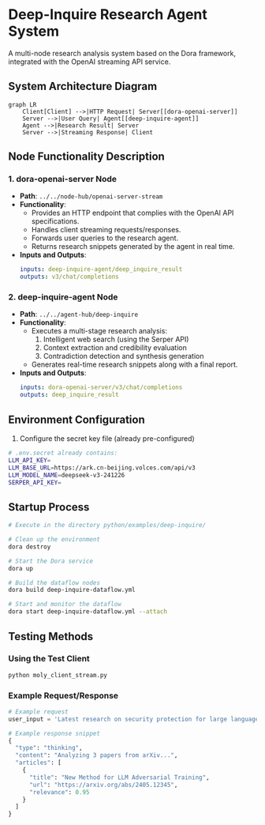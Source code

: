 # Deep-Inquire Research Agent System

A multi-node research analysis system based on the Dora framework, integrated with the OpenAI streaming API service.

## System Architecture Diagram
```mermaid
graph LR
    Client[Client] -->|HTTP Request| Server[[dora-openai-server]]
    Server -->|User Query| Agent[[deep-inquire-agent]]
    Agent -->|Research Result| Server
    Server -->|Streaming Response| Client
```

## Node Functionality Description

### 1. dora-openai-server Node
- **Path**: `../../node-hub/openai-server-stream`
- **Functionality**:
  - Provides an HTTP endpoint that complies with the OpenAI API specifications.
  - Handles client streaming requests/responses.
  - Forwards user queries to the research agent.
  - Returns research snippets generated by the agent in real time.
- **Inputs and Outputs**:
  ```yaml
  inputs: deep-inquire-agent/deep_inquire_result
  outputs: v3/chat/completions
  ```

### 2. deep-inquire-agent Node
- **Path**: `../../agent-hub/deep-inquire`
- **Functionality**:
  - Executes a multi-stage research analysis:
    1. Intelligent web search (using the Serper API)
    2. Context extraction and credibility evaluation
    3. Contradiction detection and synthesis generation
  - Generates real-time research snippets along with a final report.
- **Inputs and Outputs**:
  ```yaml
  inputs: dora-openai-server/v3/chat/completions
  outputs: deep_inquire_result
  ```

## Environment Configuration

1. Configure the secret key file (already pre-configured)
```bash
# .env.secret already contains:
LLM_API_KEY=
LLM_BASE_URL=https://ark.cn-beijing.volces.com/api/v3
LLM_MODEL_NAME=deepseek-v3-241226
SERPER_API_KEY=
```

## Startup Process

```bash
# Execute in the directory python/examples/deep-inquire/

# Clean up the environment
dora destroy

# Start the Dora service
dora up

# Build the dataflow nodes
dora build deep-inquire-dataflow.yml

# Start and monitor the dataflow
dora start deep-inquire-dataflow.yml --attach
```

## Testing Methods

### Using the Test Client
```bash
python moly_client_stream.py
```

### Example Request/Response
```python
# Example request
user_input = 'Latest research on security protection for large language models'

# Example response snippet
{
  "type": "thinking",
  "content": "Analyzing 3 papers from arXiv...",
  "articles": [
    {
      "title": "New Method for LLM Adversarial Training",
      "url": "https://arxiv.org/abs/2405.12345",
      "relevance": 0.95
    }
  ]
}
```